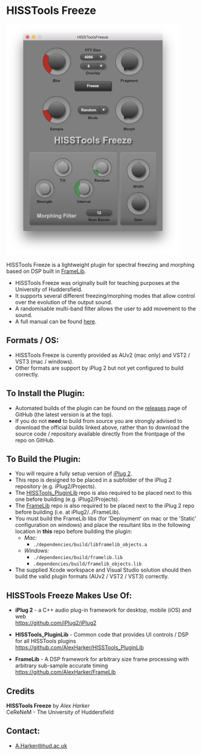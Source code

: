 HISSTools Freeze
========

![HISSTools Freeze UI](plugin-image.png)

HISSTools Freeze is a lightweight plugin for spectral freezing and morphing based on DSP built in [FrameLib](https://github.com/AlexHarker/FrameLib).
* HISSTools Freeze was originally built for teaching purposes at the University of Huddersfield.
* It supports several different freezing/morphing modes that allow control over the evolution of the output sound.
* A randomisable multi-band filter allows the user to add movement to the sound.
* A full manual can be found [here](https://github.com/AlexHarker/HISSTools_Freeze/blob/main/manual/HISSTools_Freeze_User_Guide.pdf).

Formats / OS:
---------------------------------
- HISSTools Freeze is curently provided as AUv2 (mac only) and VST2 / VST3 (mac / windows).
- Other formats are support by iPlug 2 but not yet configured to build correctly.

To Install the Plugin:
---------------------------------
- Automated builds of the plugin can be found on the [releases](https://github.com/AlexHarker/HISSTools_Freeze/releases) page of GitHub (the latest version is at the top).
- If you do not **need** to build from source you are strongly advised to download the official builds linked above, rather than to download the source code / repository available directly from the frontpage of the repo on GitHub.

To Build the Plugin:
---------------------------------
- You will require a fully setup version of [iPlug 2](https://github.com/iPlug2/iPlug2).
- This repo is designed to be placed in a subfolder of the iPlug 2 repository (e.g. iPlug2/Projects).
- The [HISSTools_PluginLib](https://github.com/AlexHarker/HISSTools_PluginLib) repo is also required to be placed next to this one before building (e.g. iPlug2/Projects).
- The [FrameLib](https://github.com/AlexHarker/HISSTools_PluginLib) repo is also required to be placed next to the iPlug 2 repo before building (i.e. at iPlug2/../FrameLib).
- You must build the FrameLib libs (for 'Deployment' on mac or the 'Static' configuration on windows) and place the resultant libs in the following location in **this** repo before building the plugin:
  - *Mac:* 
    - ```./dependencies/build/libframelib_objects.a```
  - *Windows:*
    - ```./dependencies/build/framelib.lib```
    - ```.dependencies/build/framelib_objects.lib```
- The supplied Xcode workspace and Visual Studio solution should then build the valid plugin formats (AUv2 / VST2 / VST3) correctly.

HISSTools Freeze Makes Use Of:
---------------------------------

- **iPlug 2** - a C++ audio plug-in framework for desktop, mobile (iOS) and web<br>
https://github.com/iPlug2/iPlug2

- **HISSTools_PluginLib** - Common code that provides UI controls /  DSP for all HISSTools plugins<br>
https://github.com/AlexHarker/HISSTools_PluginLib

- **FrameLib** - A DSP framework for arbitrary size frame processing with arbitrary sub-sample accurate timing<br>
https://github.com/AlexHarker/FrameLib

Credits
---------------------------------
**HISSTools Freeze** by *Alex Harker* <br>
CeReNeM - The University of Huddersfield

Contact:
---------------------------------

* A.Harker@hud.ac.uk
